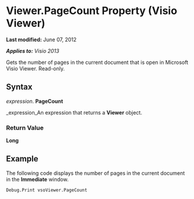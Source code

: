 
# Viewer.PageCount Property (Visio Viewer)

 **Last modified:** June 07, 2012

 _**Applies to:** Visio 2013_

Gets the number of pages in the current document that is open in Microsoft Visio Viewer. Read-only.


## Syntax

 _expression_. **PageCount**

 _expression_An expression that returns a  **Viewer** object.


### Return Value

 **Long**


## Example

The following code displays the number of pages in the current document in the  **Immediate** window.


```
Debug.Print vsoViewer.PageCount
```

